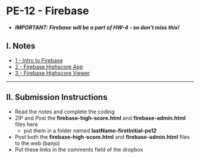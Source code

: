 # PE-12 - Firebase

- ***IMPORTANT: Firebase will be a part of HW-4 - so don't miss this!***

## I. Notes
- [1 - Intro to Firebase](../notes/firebase-1.md)
- [2 - Firebase Highscore App](../notes/firebase-2.md)
- [3 - Firebase Highscore Viewer](../notes/firebase-3.md)

---

## II. Submission Instructions
- Read the notes and complete the coding
- ZIP and Post the **firebase-high-score.html** and **firebase-admin.html** files here
  - put them in a folder named **lastName-firstInitial-pe12**
- Post both the **firebase-high-score.html** and **firebase-admin.html** files to the web (banjo)
- Put these links in the comments field of the dropbox
